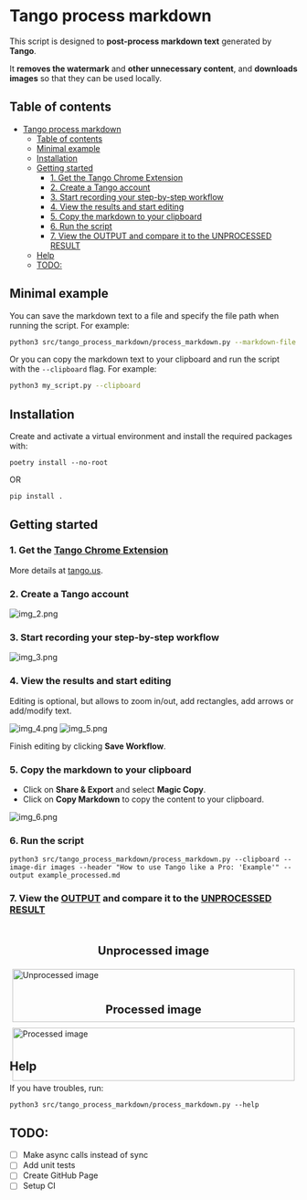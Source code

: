 # Tango process markdown

This script is designed to **post-process markdown text** generated by **Tango**.

It **removes the watermark** and **other unnecessary content**, and **downloads images** so that they can be used
locally.

## Table of contents

<!-- TOC -->
* [Tango process markdown](#tango-process-markdown)
  * [Table of contents](#table-of-contents)
  * [Minimal example](#minimal-example)
  * [Installation](#installation)
  * [Getting started](#getting-started)
    * [1. Get the Tango Chrome Extension](#1-get-the-tango-chrome-extension)
    * [2. Create a Tango account](#2-create-a-tango-account)
    * [3. Start recording your step-by-step workflow](#3-start-recording-your-step-by-step-workflow)
    * [4. View the results and start editing](#4-view-the-results-and-start-editing)
    * [5. Copy the markdown to your clipboard](#5-copy-the-markdown-to-your-clipboard)
    * [6. Run the script](#6-run-the-script)
    * [7. View the OUTPUT and compare it to the UNPROCESSED RESULT](#7-view-the-output-and-compare-it-to-the-unprocessed-result)
  * [Help](#help)
  * [TODO:](#todo-)
<!-- TOC -->

## Minimal example

You can save the markdown text to a file and specify the file path when running the script.
For example:

```bash
python3 src/tango_process_markdown/process_markdown.py --markdown-file example_unprocessed.md
```

Or you can copy the markdown text to your clipboard and run the script with the `--clipboard` flag.
For example:

```bash
python3 my_script.py --clipboard
```

## Installation

Create and activate a virtual environment and install the required packages with:

```shell
poetry install --no-root
```

OR

```shell
pip install .
```

## Getting started

### 1. Get the [Tango Chrome Extension](https://chrome.google.com/webstore/detail/tango-screenshots-trainin/lggdbpblkekjjbobadliahffoaobaknh)

More details at [tango.us](https://www.tango.us/).

### 2. Create a Tango account

![img_2.png](images_tutorial%2Fimg_2.png)

### 3. Start recording your step-by-step workflow

![img_3.png](images_tutorial%2Fimg_3.png)

### 4. View the results and start editing

Editing is optional, but allows to zoom in/out, add rectangles, add arrows or add/modify text.

![img_4.png](images_tutorial/img_4.png)
![img_5.png](images_tutorial/img_5.png)

Finish editing by clicking **Save Workflow**.

### 5. Copy the markdown to your clipboard

- Click on **Share & Export** and select **Magic Copy**.
- Click on **Copy Markdown** to copy the content to your clipboard.

![img_6.png](images_tutorial/img_6.png)

### 6. Run the script

```shell
python3 src/tango_process_markdown/process_markdown.py --clipboard --image-dir images --header "How to use Tango like a Pro: 'Example'" --output example_processed.md
```

### 7. View the [OUTPUT](example_processed.md) and compare it to the [UNPROCESSED RESULT](example_unprocessed.md)

<div style="display:flex;flex-wrap:wrap">
    <div style="flex:50%;padding:5px;">
        <h3 style="font-size:20px;text-align:center">Unprocessed image</h3>
        <img src="docs/unprocessed.png" alt="Unprocessed image" style="width:100%">
    </div>
    <div style="flex:50%;padding:5px;">
        <h3 style="font-size:20px;text-align:center">Processed image</h3>
        <img src="docs/processed.png" alt="Processed image" style="width:100%">
    </div>
</div>

## Help

If you have troubles, run:

```shell
python3 src/tango_process_markdown/process_markdown.py --help
```

## TODO:

- [ ] Make async calls instead of sync
- [ ] Add unit tests
- [ ] Create GitHub Page
- [ ] Setup CI
